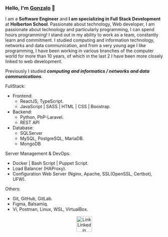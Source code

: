 ### Hello, I'm **[Gonzalo](https://www.linkedin.com/in/gonzalofa)** 👋

I am a **Software Engineer** and **I am specializing in Full Stack Development** at **Holberton School**. Passionate about technology, Web developer, I am passionate about technology and particularly programming, I can spend hours programming! I stand out in my ability to work as a team, constantly learn and commitment.
I studied computing and information technology, networks and data communication, and from a very young age I like programming, I have been working in various branches of the computer world for more than 10 years, of which in the last 2 I have been more closely linked to web development.

Previously I studied ***computing and informatics / networks and data communications***.

FullStack:
- Frontend:
  - ReactJS, TypeScript.
  - JavaScript | SASS | HTML | CSS | Boostrap.
- Backend:
  - Python, PhP-Laravel.
  - REST API
- Database:
  - SQLServer
  - MySQL, PostgreSQL, MariaDB.
  - MongoDB

Server Management & DevOps:
- Docker | Bash Script | Puppet Script.
- Load Balancer (HAProxy).
- Configuration Web Server (Nginx, Apache, SSL(OpenSSL, Certbot), UFW).

Others:
- Git, GitHub, GitLab.
- Figma, Balsamiq.
- Vi, Postman, Linux, WSL, VirtualBox.

<div align="center">
<a href="https://www.linkedin.com/in/gonzalofa/"><img src="https://cdn-icons-png.flaticon.com/512/174/174857.png" alt="Link Linkedin" width="50px" height= "50px"></a>
